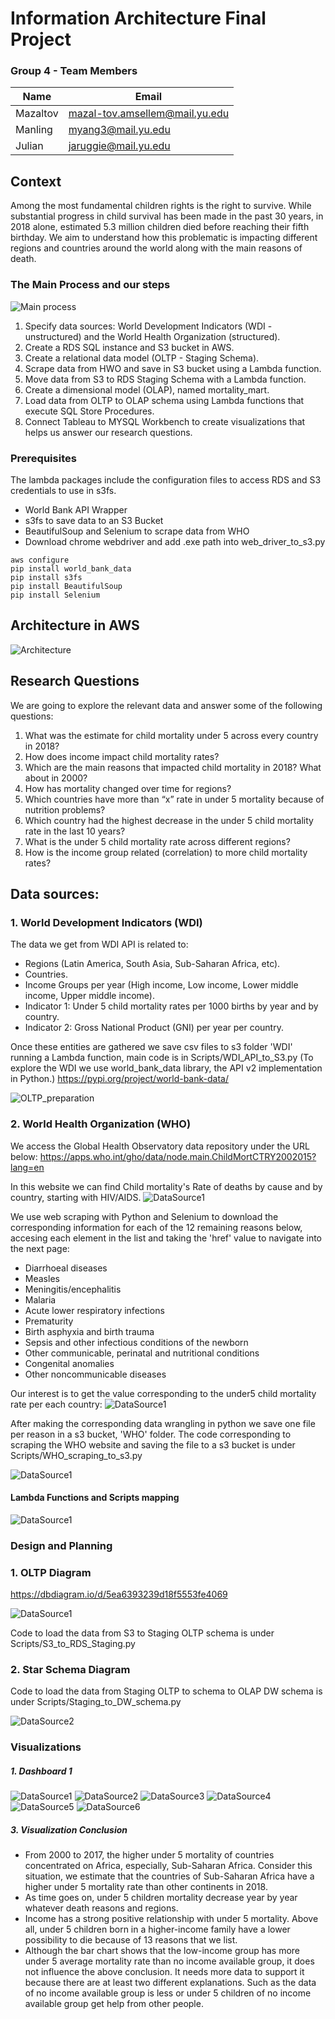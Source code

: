 # Information Architecture Final Project

### Group 4 - Team Members
| Name     | Email                |
|----------|----------------------|
| Mazaltov | mazal-tov.amsellem@mail.yu.edu       | 
| Manling | myang3@mail.yu.edu       | 
| Julian   | jaruggie@mail.yu.edu | 

## Context
Among the most fundamental children rights is the right to survive. 
While substantial progress in child survival has been made in the past 30 years, in 2018 alone, estimated 5.3 million children died before reaching their fifth birthday.
We aim to understand how this problematic is impacting different regions and countries around the world along with the main reasons of death.


### The Main Process and our steps
![Main process](./img/process.PNG)

1. Specify data sources: World Development Indicators (WDI - unstructured) and the World Health Organization (structured).
2. Create a RDS SQL instance and S3 bucket in AWS.
3. Create a relational data model (OLTP - Staging Schema).
4. Scrape data from HWO and save in S3 bucket using a Lambda function.
5. Move data from S3 to RDS Staging Schema with a Lambda function.
6. Create a dimensional model (OLAP), named mortality_mart.
7. Load data from OLTP to OLAP schema using Lambda functions that execute SQL Store Procedures.
8. Connect Tableau to MYSQL Workbench to create visualizations that helps us answer our research questions.

### Prerequisites
The lambda packages include the configuration files to access RDS and S3 credentials to use in s3fs.

- World Bank API Wrapper
- s3fs to save data to an S3 Bucket
- BeautifulSoup and Selenium to scrape data from WHO
- Download chrome webdriver and add .exe path into web_driver_to_s3.py


```
aws configure
pip install world_bank_data
pip install s3fs
pip install BeautifulSoup
pip install Selenium

```

## Architecture in AWS
![Architecture](./img/Architecture-diagram.png)

## Research Questions

We are going to explore the relevant data and answer some of the following questions:
1. What was the estimate for child mortality under 5 across every country in 2018?
2. How does income impact child mortality rates?
3. Which are the main reasons that impacted child mortality in 2018? What about in 2000?
4. How has mortality changed over time for regions? 
5. Which countries have more than “x” rate in under 5 mortality because of nutrition problems?
6. Which country had the highest decrease in the under 5 child mortality rate in the last 10 years?
7. What is the under 5 child mortality rate across different regions?
8. How is the income group related (correlation) to more child mortality rates?

## Data sources:

### 1. World Development Indicators (WDI)

The data we get from WDI API is related to:
 - Regions (Latin America, South Asia, Sub-Saharan Africa, etc).
 - Countries.
 - Income Groups per year (High income, Low income, Lower middle income, Upper middle income).
 - Indicator 1: Under 5 child mortality rates per 1000 births by year and by country.
 - Indicator 2: Gross National Product (GNI) per year per country.

 
Once these entities are gathered we save csv files to s3 folder 'WDI' running a Lambda function, main code is in Scripts/WDI_API_to_S3.py
(To explore the WDI we use world_bank_data library, the API v2 implementation in Python.) https://pypi.org/project/world-bank-data/

![OLTP_preparation](./img/OLTP_preparation.png)


### 2. World Health Organization (WHO)

We access the Global Health Observatory data repository under the URL below:
https://apps.who.int/gho/data/node.main.ChildMortCTRY2002015?lang=en

In this website we can find Child mortality's Rate of deaths by cause and by country, starting with HIV/AIDS.
![DataSource1](./img/WHO.png)


We use web scraping with Python and Selenium to download the corresponding information for each of the 12 remaining reasons below, accesing each element in the list and taking the 'href' value to navigate into the next page:

- Diarrhoeal diseases
- Measles
- Meningitis/encephalitis
- Malaria
- Acute lower respiratory infections
- Prematurity
- Birth asphyxia and birth trauma
- Sepsis and other infectious conditions of the newborn
- Other communicable, perinatal and nutritional conditions
- Congenital anomalies
- Other noncommunicable diseases

Our interest is to get the value corresponding to the under5 child mortality rate per each country:
![DataSource1](./img/WHO-AIDS.png)


After making the corresponding data wrangling in python we save one file per reason in a s3 bucket, 'WHO' folder.
The code corresponding to scraping the WHO website and saving the file to a s3 bucket is under Scripts/WHO_scraping_to_s3.py

![DataSource1](./img/s3-bucket-reasons.png)

#### Lambda Functions and Scripts mapping
![DataSource1](./img/lambda_to_scripts_mapping.png)

### Design and Planning

### 1. OLTP Diagram
https://dbdiagram.io/d/5ea6393239d18f5553fe4069

![DataSource1](./img/OLTP_Model.png)

Code to load the data from S3 to Staging OLTP schema is under Scripts/S3_to_RDS_Staging.py

### 2. Star Schema Diagram

Code to load the data from Staging OLTP to schema to OLAP DW schema is under Scripts/Staging_to_DW_schema.py

![DataSource2](./img/star.png)

### Visualizations
##### 1. Dashboard 1
![DataSource1](./img/dash1.jpeg)
![DataSource2](./img/dash2.jpeg)
![DataSource3](./img/dash3.jpeg)
![DataSource4](./img/dash4.jpeg)
![DataSource5](./img/dashboard.PNG)
![DataSource6](./img/dashboard2.PNG)



##### 3. Visualization Conclusion
- From 2000 to 2017, the higher under 5 mortality of countries concentrated on Africa, especially, Sub-Saharan Africa. Consider this situation, we estimate that the countries of Sub-Saharan Africa
 have a higher under 5 mortality rate than other continents in 2018.
- As time goes on, under 5 children mortality decrease year by year whatever death reasons and regions. 
- Income has a strong positive relationship with under 5 mortality. Above all, under 5 children born in a higher-income family have a lower possibility to die because of 13 reasons that we list. 
- Although the bar chart shows that the low-income group has more under 5 average mortality rate than no income available group, it does not influence the above conclusion. It needs more data to support it because there are at least two different explanations. Such as the data of no income available group is less or under 5 children of no income available group get help from other people.
